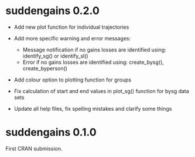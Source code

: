 # suddengains 0.2.0

- Add new plot function for individual trajectories

- Add more specific warning and error messages:
  - Message notification if no gains losses are identified using: identify_sg() or identify_sl()
  - Error if no gains losses are identified using: create_bysg(), create_byperson()
- Add colour option to plotting function for groups
- Fix calculation of start and end values in plot_sg() function for bysg data sets
- Update all help files, fix spelling mistakes and clarify some things

# suddengains 0.1.0

First CRAN submission.
